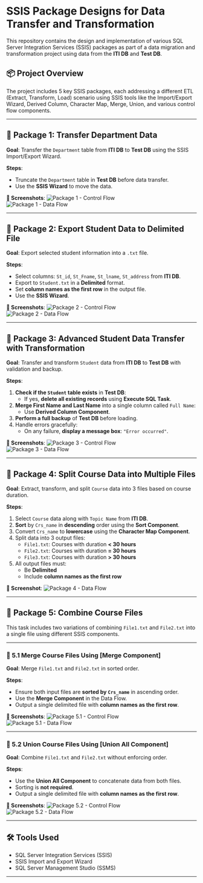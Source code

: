 # SSIS Package Designs for Data Transfer and Transformation

This repository contains the design and implementation of various SQL Server Integration Services (SSIS) packages as part of a data migration and transformation project using data from the **ITI DB** and **Test DB**.

## 📦 Project Overview

The project includes 5 key SSIS packages, each addressing a different ETL (Extract, Transform, Load) scenario using SSIS tools like the Import/Export Wizard, Derived Column, Character Map, Merge, Union, and various control flow components.

---

## 📁 Package 1: Transfer Department Data

**Goal**: Transfer the `Department` table from **ITI DB** to **Test DB** using the SSIS Import/Export Wizard.

**Steps**:
- Truncate the `Department` table in **Test DB** before data transfer.
- Use the **SSIS Wizard** to move the data.

**📸 Screenshots**:
![Package 1 - Control Flow](Images/package1_controlflow.png)  
![Package 1 - Data Flow](Images/package1_dataflow.png)

---

## 📁 Package 2: Export Student Data to Delimited File

**Goal**: Export selected student information into a `.txt` file.

**Steps**:
- Select columns: `St_id`, `St_Fname`, `St_lname`, `St_address` from **ITI DB**.
- Export to `Student.txt` in a **Delimited** format.
- Set **column names as the first row** in the output file.
- Use the **SSIS Wizard**.

**📸 Screenshots**:
![Package 2 - Control Flow](Images/package2_controlflow.png)  
![Package 2 - Data Flow](Images/package2_dataflow.png)

---

## 📁 Package 3: Advanced Student Data Transfer with Transformation

**Goal**: Transfer and transform `Student` data from **ITI DB** to **Test DB** with validation and backup.

**Steps**:
1. **Check if the `Student` table exists** in **Test DB**:
   - If yes, **delete all existing records** using **Execute SQL Task**.
2. **Merge First Name and Last Name** into a single column called `Full Name`:
   - Use **Derived Column Component**.
3. **Perform a full backup** of **Test DB** before loading.
4. Handle errors gracefully:
   - On any failure, **display a message box**: `"Error occurred"`.

**📸 Screenshots**:
![Package 3 - Control Flow](Images/package3_controlflow.png)  
![Package 3 - Data Flow](Images/package3_dataflow.png)

---

## 📁 Package 4: Split Course Data into Multiple Files

**Goal**: Extract, transform, and split `Course` data into 3 files based on course duration.

**Steps**:
1. Select `Course` data along with `Topic Name` from **ITI DB**.
2. **Sort** by `Crs_name` in **descending** order using the **Sort Component**.
3. Convert `Crs_name` to **lowercase** using the **Character Map Component**.
4. Split data into 3 output files:
   - `File1.txt`: Courses with duration **< 30 hours**
   - `File2.txt`: Courses with duration **= 30 hours**
   - `File3.txt`: Courses with duration **> 30 hours**
5. All output files must:
   - Be **Delimited**
   - Include **column names as the first row**


**📸 Screenshot**:
![Package 4 - Data Flow](Images/package4_dataflow.png)

---

## 📁 Package 5: Combine Course Files

This task includes two variations of combining `File1.txt` and `File2.txt` into a single file using different SSIS components.

---

### 📄 5.1 Merge Course Files Using [Merge Component]

**Goal**: Merge `File1.txt` and `File2.txt` in sorted order.

**Steps**:
- Ensure both input files are **sorted by `Crs_name`** in ascending order.
- Use the **Merge Component** in the Data Flow.
- Output a single delimited file with **column names as the first row**.

**📸 Screenshots**:
![Package 5.1 - Control Flow](Images/package5_1_controlflow.png)  
![Package 5.1 - Data Flow](Images/package5_1_dataflow.png)

---

### 📄 5.2 Union Course Files Using [Union All Component]

**Goal**: Combine `File1.txt` and `File2.txt` without enforcing order.

**Steps**:
- Use the **Union All Component** to concatenate data from both files.
- Sorting is **not required**.
- Output a single delimited file with **column names as the first row**.


**📸 Screenshots**:
![Package 5.2 - Control Flow](Images/package5_2_controlflow.png)  
![Package 5.2 - Data Flow](Images/package5_2_dataflow.png)

---

## 🛠️ Tools Used

- SQL Server Integration Services (SSIS)
- SSIS Import and Export Wizard
- SQL Server Management Studio (SSMS)

---

